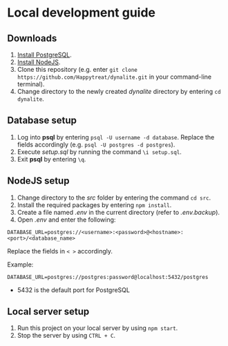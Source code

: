 # Local development guide

## Downloads

1. [Install PostgreSQL](https://www.postgresql.org/download/).
2. [Install NodeJS](https://nodejs.org/en/).
3. Clone this repository (e.g. enter `git clone https://github.com/Happytreat/dynalite.git` in your command-line terminal).
4. Change directory to the newly created _dynalite_ directory by entering `cd dynalite`.

## Database setup

1. Log into **psql** by entering `psql -U username -d database`. Replace the fields accordingly (e.g. `psql -U postgres -d postgres`).
2. Execute _setup.sql_ by running the command `\i setup.sql`.
7. Exit **psql** by entering `\q`.

## NodeJS setup

1. Change directory to the _src_ folder by entering the command `cd src`.
2. Install the required packages by entering `npm install`.
3. Create a file named _.env_ in the current directory (refer to _.env.backup_).
4. Open _.env_ and enter the following: 
```
DATABASE_URL=postgres://<username>:<password>@<hostname>:<port>/<database_name>
```
Replace the fields in `< >` accordingly.

Example:
```
DATABASE_URL=postgres://postgres:password@localhost:5432/postgres
```

- 5432 is the default port for PostgreSQL

## Local server setup

1. Run this project on your local server by using `npm start`.
2. Stop the server by using `CTRL + C`.